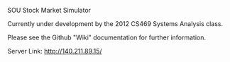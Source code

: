 SOU Stock Market Simulator

Currently under development by the 2012 CS469 Systems Analysis class.

Please see the Github "Wiki" documentation for further information.

Server Link: http://140.211.89.15/